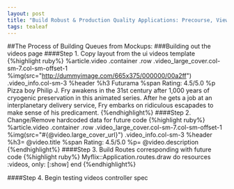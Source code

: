 ```yaml
---
layout: post
title: "Build Robust & Production Quality Applications: Precourse, Views to Mockups"
tags: tealeaf
---
```


##The Process of Building Queues from Mockups:
###Building out the videos page
####Step 1. Copy layout from the ui videos template
{%highlight ruby%}
%article.video
  .container
    .row
      .video_large_cover.col-sm-7.col-sm-offset-1
        %img(src="http://dummyimage.com/665x375/000000/00a2ff")
      .video_info.col-sm-3
        %header
          %h3 Futurama
          %span Rating: 4.5/5.0
        %p Pizza boy Philip J. Fry awakens in the 31st century after 1,000 years of cryogenic preservation in this animated series. After he gets a job at an interplanetary delivery service, Fry embarks on ridiculous escapades to make sense of his predicament.
{%endhighlight%}
####Step 2. Change/Remove hardcoded data for future code
{%highlight ruby%}
%article.video
  .container
    .row
      .video_large_cover.col-sm-7.col-sm-offset-1
        %img(src="#{@video.large_cover_url}")
      .video_info.col-sm-3
        %header
          %h3= @video.title
          %span Rating: 4.5/5.0
        %p= @video.description
{%endhighlight%}
####Step 3. Build Routes corresponding with future code
{%highlight ruby%}
Myflix::Application.routes.draw do
  resources :videos, only: [:show]
 end
{%endhighlight%}

####Step 4. Begin testing videos controller spec
